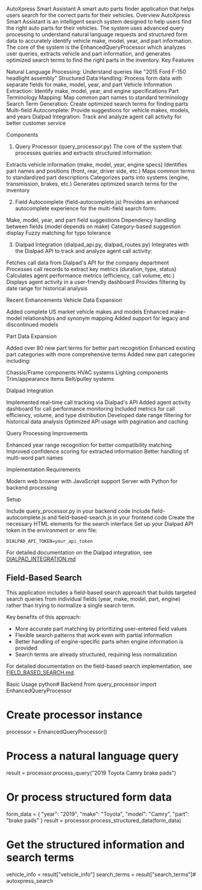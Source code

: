AutoXpress Smart Assistant
A smart auto parts finder application that helps users search for the correct parts for their vehicles.
Overview
AutoXpress Smart Assistant is an intelligent search system designed to help users find the right auto parts for their vehicles. The system uses advanced query processing to understand natural language requests and structured form data to accurately identify vehicle make, model, year, and part information.
The core of the system is the EnhancedQueryProcessor which analyzes user queries, extracts vehicle and part information, and generates optimized search terms to find the right parts in the inventory.
Key Features

Natural Language Processing: Understand queries like "2015 Ford F-150 headlight assembly"
Structured Data Handling: Process form data with separate fields for make, model, year, and part
Vehicle Information Extraction: Identify make, model, year, and engine specifications
Part Terminology Mapping: Map common part names to standard terminology
Search Term Generation: Create optimized search terms for finding parts
Multi-field Autocomplete: Provide suggestions for vehicle makes, models, and years
Dialpad Integration: Track and analyze agent call activity for better customer service

Components
1. Query Processor (query_processor.py)
The core of the system that processes queries and extracts structured information:

Extracts vehicle information (make, model, year, engine specs)
Identifies part names and positions (front, rear, driver side, etc.)
Maps common terms to standardized part descriptions
Categorizes parts into systems (engine, transmission, brakes, etc.)
Generates optimized search terms for the inventory

2. Field Autocomplete (field-autocomplete.js)
Provides an enhanced autocomplete experience for the multi-field search form:

Make, model, year, and part field suggestions
Dependency handling between fields (model depends on make)
Category-based suggestion display
Fuzzy matching for typo tolerance

3. Dialpad Integration (dialpad_api.py, dialpad_routes.py)
Integrates with the Dialpad API to track and analyze agent call activity:

Fetches call data from Dialpad's API for the company department
Processes call records to extract key metrics (duration, type, status)
Calculates agent performance metrics (efficiency, call volume, etc.)
Displays agent activity in a user-friendly dashboard
Provides filtering by date range for historical analysis

Recent Enhancements
Vehicle Data Expansion

Added complete US market vehicle makes and models
Enhanced make-model relationships and synonym mapping
Added support for legacy and discontinued models

Part Data Expansion

Added over 80 new part terms for better part recognition
Enhanced existing part categories with more comprehensive terms
Added new part categories including:

Chassis/Frame components
HVAC systems
Lighting components
Trim/appearance items
Belt/pulley systems

Dialpad Integration

Implemented real-time call tracking via Dialpad's API
Added agent activity dashboard for call performance monitoring
Included metrics for call efficiency, volume, and type distribution
Developed date range filtering for historical data analysis
Optimized API usage with pagination and caching


Query Processing Improvements

Enhanced year range recognition for better compatibility matching
Improved confidence scoring for extracted information
Better handling of multi-word part names

Implementation
Requirements

Modern web browser with JavaScript support
Server with Python for backend processing

Setup

Include query_processor.py in your backend code
Include field-autocomplete.js and field-based-search.js in your frontend code
Create the necessary HTML elements for the search interface
Set up your Dialpad API token in the environment or .env file:
```
DIALPAD_API_TOKEN=your_api_token
```

For detailed documentation on the Dialpad integration, see [DIALPAD_INTEGRATION.md](DIALPAD_INTEGRATION.md)

## Field-Based Search

This application includes a field-based search approach that builds targeted search queries from individual fields (year, make, model, part, engine) rather than trying to normalize a single search term.

Key benefits of this approach:
- More accurate part matching by prioritizing user-entered field values
- Flexible search patterns that work even with partial information
- Better handling of engine-specific parts when engine information is provided
- Search terms are already structured, requiring less normalization

For detailed documentation on the field-based search implementation, see [FIELD_BASED_SEARCH.md](FIELD_BASED_SEARCH.md).

Basic Usage
python# Backend
from query_processor import EnhancedQueryProcessor

# Create processor instance
processor = EnhancedQueryProcessor()

# Process a natural language query
result = processor.process_query("2019 Toyota Camry brake pads")

# Or process structured form data
form_data = {
    "year": "2019",
    "make": "Toyota",
    "model": "Camry",
    "part": "brake pads"
}
result = processor.process_structured_data(form_data)

# Get the structured information and search terms
vehicle_info = result["vehicle_info"]
search_terms = result["search_terms"]# autoxpress_search
